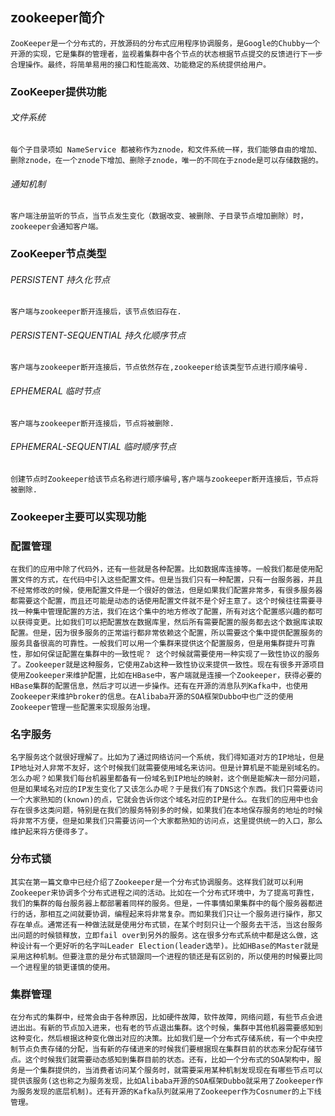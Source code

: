 ## zookeeper简介

```
ZooKeeper是一个分布式的，开放源码的分布式应用程序协调服务，是Google的Chubby一个开源的实现，它是集群的管理者，监视着集群中各个节点的状态根据节点提交的反馈进行下一步合理操作。最终，将简单易用的接口和性能高效、功能稳定的系统提供给用户。
```



### ZooKeeper提供功能

###### 文件系统 

```
每个子目录项如 NameService 都被称作为znode，和文件系统一样，我们能够自由的增加、删除znode，在一个znode下增加、删除子znode，唯一的不同在于znode是可以存储数据的。 
```

###### 通知机制

```
客户端注册监听的节点，当节点发生变化（数据改变、被删除、子目录节点增加删除）时，zookeeper会通知客户端。
```



### ZooKeeper节点类型

###### PERSISTENT 持久化节点 

```
客户端与zookeeper断开连接后，该节点依旧存在.
```

######  PERSISTENT-SEQUENTIAL 持久化顺序节点

```
客户端与zookeeper断开连接后，节点依然存在,zookeeper给该类型节点进行顺序编号.
```

###### EPHEMERAL 临时节点

```
客户端与zookeeper断开连接后，节点将被删除.
```

###### EPHEMERAL-SEQUENTIAL 临时顺序节点

```
创建节点时Zookeeper给该节点名称进行顺序编号,客户端与zookeeper断开连接后，节点将被删除.
```



### Zookeeper主要可以实现功能

### 配置管理

```
在我们的应用中除了代码外，还有一些就是各种配置。比如数据库连接等。一般我们都是使用配置文件的方式，在代码中引入这些配置文件。但是当我们只有一种配置，只有一台服务器，并且不经常修改的时候，使用配置文件是一个很好的做法，但是如果我们配置非常多，有很多服务器都需要这个配置，而且还可能是动态的话使用配置文件就不是个好主意了。这个时候往往需要寻找一种集中管理配置的方法，我们在这个集中的地方修改了配置，所有对这个配置感兴趣的都可以获得变更。比如我们可以把配置放在数据库里，然后所有需要配置的服务都去这个数据库读取配置。但是，因为很多服务的正常运行都非常依赖这个配置，所以需要这个集中提供配置服务的服务具备很高的可靠性。一般我们可以用一个集群来提供这个配置服务，但是用集群提升可靠性，那如何保证配置在集群中的一致性呢？ 这个时候就需要使用一种实现了一致性协议的服务了。Zookeeper就是这种服务，它使用Zab这种一致性协议来提供一致性。现在有很多开源项目使用Zookeeper来维护配置，比如在HBase中，客户端就是连接一个Zookeeper，获得必要的HBase集群的配置信息，然后才可以进一步操作。还有在开源的消息队列Kafka中，也使用Zookeeper来维护broker的信息。在Alibaba开源的SOA框架Dubbo中也广泛的使用Zookeeper管理一些配置来实现服务治理。
```

### 名字服务

```
名字服务这个就很好理解了。比如为了通过网络访问一个系统，我们得知道对方的IP地址，但是IP地址对人非常不友好，这个时候我们就需要使用域名来访问。但是计算机是不能是别域名的。怎么办呢？如果我们每台机器里都备有一份域名到IP地址的映射，这个倒是能解决一部分问题，但是如果域名对应的IP发生变化了又该怎么办呢？于是我们有了DNS这个东西。我们只需要访问一个大家熟知的(known)的点，它就会告诉你这个域名对应的IP是什么。在我们的应用中也会存在很多这类问题，特别是在我们的服务特别多的时候，如果我们在本地保存服务的地址的时候将非常不方便，但是如果我们只需要访问一个大家都熟知的访问点，这里提供统一的入口，那么维护起来将方便得多了。
```

### 分布式锁

```
其实在第一篇文章中已经介绍了Zookeeper是一个分布式协调服务。这样我们就可以利用Zookeeper来协调多个分布式进程之间的活动。比如在一个分布式环境中，为了提高可靠性，我们的集群的每台服务器上都部署着同样的服务。但是，一件事情如果集群中的每个服务器都进行的话，那相互之间就要协调，编程起来将非常复杂。而如果我们只让一个服务进行操作，那又存在单点。通常还有一种做法就是使用分布式锁，在某个时刻只让一个服务去干活，当这台服务出问题的时候锁释放，立即fail over到另外的服务。这在很多分布式系统中都是这么做，这种设计有一个更好听的名字叫Leader Election(leader选举)。比如HBase的Master就是采用这种机制。但要注意的是分布式锁跟同一个进程的锁还是有区别的，所以使用的时候要比同一个进程里的锁更谨慎的使用。
```

### 集群管理

```
在分布式的集群中，经常会由于各种原因，比如硬件故障，软件故障，网络问题，有些节点会进进出出。有新的节点加入进来，也有老的节点退出集群。这个时候，集群中其他机器需要感知到这种变化，然后根据这种变化做出对应的决策。比如我们是一个分布式存储系统，有一个中央控制节点负责存储的分配，当有新的存储进来的时候我们要根据现在集群目前的状态来分配存储节点。这个时候我们就需要动态感知到集群目前的状态。还有，比如一个分布式的SOA架构中，服务是一个集群提供的，当消费者访问某个服务时，就需要采用某种机制发现现在有哪些节点可以提供该服务(这也称之为服务发现，比如Alibaba开源的SOA框架Dubbo就采用了Zookeeper作为服务发现的底层机制)。还有开源的Kafka队列就采用了Zookeeper作为Cosnumer的上下线管理。
```

